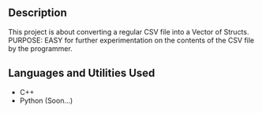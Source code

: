 <h2>Description</h2>
This project is about converting a regular CSV file into a Vector of Structs.
PURPOSE:  EASY for further experimentation on the contents of the CSV file by the programmer.

<br />


<h2>Languages and Utilities Used</h2>

- C++
- Python (Soon...)




